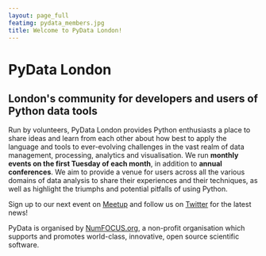 ```yaml
---
layout: page_full
featimg: pydata_members.jpg
title: Welcome to PyData London!
---
```


# PyData London

## London's community for developers and users of Python data tools

Run by volunteers, PyData London provides Python enthusiasts a place to share ideas and learn from each other about how best to apply the language and tools to ever-evolving challenges in the vast realm of data management, processing, analytics and visualisation. We run **monthly events on the first Tuesday of each month**, in addition to **annual conferences**. We aim to provide a venue for users across all the various domains of data analysis to share their experiences and their techniques, as well as highlight the triumphs and potential pitfalls of using Python. 

Sign up to our next event on [Meetup](http://www.meetup.com/PyData-London-Meetup/) and follow us on [Twitter](https://twitter.com/pydatalondon/) for the latest news!

PyData is organised by [NumFOCUS.org](http://www.numfocus.org/), a non-profit organisation which supports and promotes world-class, innovative, open source scientific software. 
